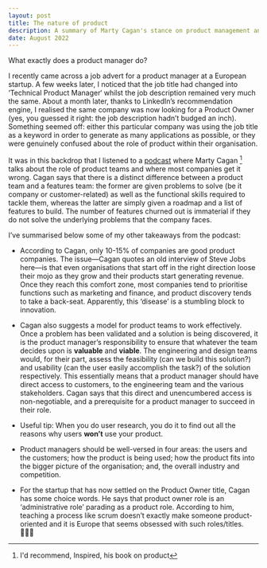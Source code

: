 ```yaml
---
layout: post
title: The nature of product
description: A summary of Marty Cagan's stance on product management and how to be a more product-led organisation.
date: August 2022
---
```


What exactly does a product manager do?

I recently came across a job advert for a product manager at a European startup. A few weeks later, I noticed that the job title had changed into ‘Technical Product Manager‘ whilst the job description remained very much the same. About a month later, thanks to LinkedIn’s recommendation engine, I realised the same company was now looking for a Product Owner (yes, you guessed it right: the job description hadn’t budged an inch). Something seemed off: either this particular company was using the job title as a keyword in order to generate as many applications as possible, or they were genuinely confused about the role of product within their organisation.

It was in this backdrop that I listened to a <a href="https://www.lennyspodcast.com/the-nature-of-product-marty-cagan-silicon-valley-product-group/#transcript" target="_blank">podcast</a> where Marty Cagan [^1] talks about the role of product teams and where most companies get it wrong. Cagan says that there is a distinct difference between a product team and a features team: the former are given problems to solve (be it company or customer-related) as well as the functional skills required to tackle them, whereas the latter are simply given a roadmap and a list of features to build. The number of features churned out is immaterial if they do not solve the underlying problems that the company faces.

I’ve summarised below some of my other takeaways from the podcast:


- According to Cagan, only 10-15% of companies are good product companies. The issue—Cagan quotes an old interview of Steve Jobs here—is that even organisations that start off in the right direction loose their mojo as they grow and their products start generating revenue. Once they reach this comfort zone, most companies tend to prioritise functions such as marketing and finance, and product discovery tends to take a back-seat. Apparently, this ‘disease’ is a stumbling block to innovation.


- Cagan also suggests a model for product teams to work effectively. Once a problem has been validated and a solution is being discovered, it is the product manager’s responsibility to ensure that whatever the team decides upon is **valuable** and **viable**. The engineering and design teams would, for their part, assess the feasibility (can we build this solution?) and usability (can the user easily accomplish the task?) of the solution respectively. This essentially means that a product manager should have direct access to customers, to the engineering team and the various stakeholders. Cagan says that this direct and unencumbered access is non-negotiable, and a prerequisite for a product manager to succeed in their role.

- Useful tip: When you do user research, you do it to find out all the reasons why users **won’t** use your product.

- Product managers should be well-versed in four areas: the users and the customers; how the product is being used; how the product fits into the bigger picture of the organisation; and, the overall industry and competition.

- For the startup that has now settled on the Product Owner title, Cagan has some choice words. He says that product owner role is an ‘administrative role’ parading as a product role. According to him, teaching a process like scrum doesn’t exactly make someone product-oriented and it is Europe that seems obsessed with such roles/titles. 🤷🏽‍♂️

[^1]: I'd recommend, Inspired, his book on product
